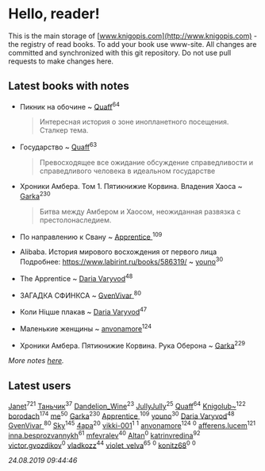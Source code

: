 # Hello, reader!
This is the main storage of [www.knigopis.com](http://www.knigopis.com) - the registry of read books.
To add your book use www-site. All changes are committed and synchronized with this git repository.
Do not use pull requests to make changes here.


## Latest books with notes
* Пикник на обочине ~ [Quaff](users/122/12267158-vkontakte)<sup>64</sup>
    > Интересная история о зоне инопланетного посещения. Сталкер тема.

* Государство ~ [Quaff](users/122/12267158-vkontakte)<sup>63</sup>
    > Превосходящее все ожидание обсуждение справедливости и справедливого человека в идеальном государстве

* Хроники Амбера. Том 1. Пятикнижие Корвина. Владения Хаоса ~ [Garka](users/115/115753719718250012620-google)<sup>230</sup>
    > Битва между Амбером и Хаосом, неожиданная развязка с престолонаследием.

* По направлению к Свану ~ [Apprentice ](users/528/52821952-vkontakte)<sup>109</sup>

* Alibaba. История мирового восхождения от первого лица Подробнее: https://www.labirint.ru/books/586319/ ~ [youno](users/302/302928912-vkontakte)<sup>30</sup>

* The Apprentice ~ [Daria Varyvod](users/829/829893410524253-facebook)<sup>48</sup>

* ЗАГАДКА СФИНКСА ~ [GvenVivar ](users/158/158266434925901-facebook)<sup>80</sup>

* Коли Ніцше плакав ~ [Daria Varyvod](users/829/829893410524253-facebook)<sup>47</sup>

* Маленькие женщины ~ [anvonamore](users/595/5957175-vkontakte)<sup>124</sup>

* Хроники Амбера. Пятикнижие Корвина. Рука Оберона ~ [Garka](users/115/115753719718250012620-google)<sup>229</sup>


_More notes [here](latest_books_with_notes.md)._


## Latest users
[Janet](users/108/108113656204404967440-google)<sup>721</sup> 
[Таньчик](users/209/2096581563762610-facebook)<sup>37</sup> 
[Dandelion_Wine](users/586/58602788-vkontakte)<sup>23</sup> 
[JullyJully](users/117/117443283415472077372-google)<sup>25</sup> 
[Quaff](users/122/12267158-vkontakte)<sup>64</sup> 
[Knigolub~](users/111/111878597279669641685-google)<sup>122</sup> 
[borodach](users/157/15706320-vkontakte)<sup>174</sup> 
[me](users/381/381417697-yandex)<sup>50</sup> 
[Garka](users/115/115753719718250012620-google)<sup>230</sup> 
[Apprentice ](users/528/52821952-vkontakte)<sup>109</sup> 
[youno](users/302/302928912-vkontakte)<sup>30</sup> 
[Daria Varyvod](users/829/829893410524253-facebook)<sup>48</sup> 
[GvenVivar ](users/158/158266434925901-facebook)<sup>80</sup> 
[Sky](users/118/118049897850017649660-google)<sup>145</sup> 
[4apa](users/117/117392596378069249667-google)<sup>20</sup> 
[vikki-001](users/690/69018982-yandex)<sup>1</sup> 
[](users/110/110999981443018149639-google)<sup>1</sup> 
[anvonamore](users/595/5957175-vkontakte)<sup>124</sup> 
[](users/112/112077200253370688481-google)<sup>0</sup> 
[afferens.lucem](users/196/196071655-vkontakte)<sup>121</sup> 
[inna.besprozvannykh](users/733/73323849-yandex)<sup>61</sup> 
[mfevralev](users/140/140966150-vkontakte)<sup>40</sup> 
[Altan](users/112/112079165243671676533-google)<sup>0</sup> 
[katrinvredina](users/233/2336755-vkontakte)<sup>92</sup> 
[victor.gvozdikov](users/710/7103025-vkontakte)<sup>0</sup> 
[vladkozz](users/572/57239276-vkontakte)<sup>44</sup> 
[violet_velva](users/116/116961712580551399099-google)<sup>65</sup> 
[](users/102/102192880596368244877-googleplus)<sup>0</sup> 
[konitz68](users/220/220598790-vkontakte)<sup>0</sup> 
[](users/177/177017519607634-facebook)<sup>0</sup> 


_24.08.2019 09:44:46_
